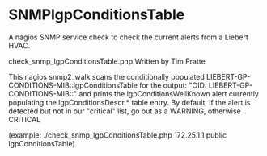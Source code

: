 SNMPlgpConditionsTable
======================

A nagios SNMP service check to check the current alerts from a Liebert HVAC.

 check_snmp_lgpConditionsTable.php
 Written by Tim Pratte 

 This nagios snmp2_walk scans the conditionally populated  LIEBERT-GP-CONDITIONS-MIB::lgpConditionsTable
 for the output: "OID: LIEBERT-GP-CONDITIONS-MIB::" and prints the lgpConditionsWellKnown alert currently
 populating the lgpConditionsDescr.* table entry.  By default, if the alert is detected but not in our "critical"
 list, go out as a WARNING, otherwise CRITICAL


 (example:  ./check_snmp_lgpConditionsTable.php 172.25.1.1 public lgpConditionsTable)
